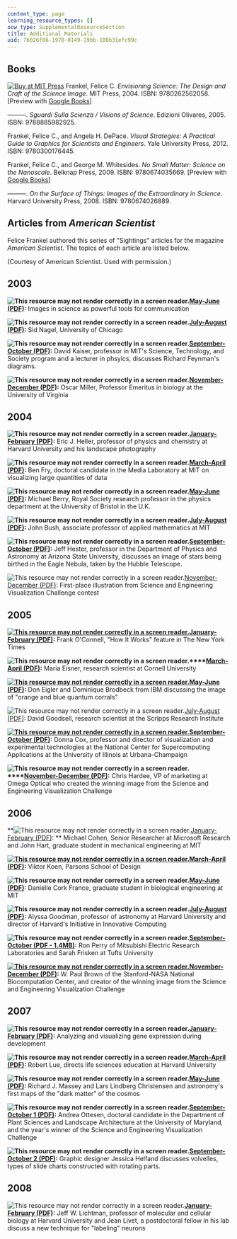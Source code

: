 ```yaml
---
content_type: page
learning_resource_types: []
ocw_type: SupplementalResourceSection
title: Additional Materials
uid: 76026f86-1978-0149-19bb-108b31efc99c
---
```


Books
-----

[![Buy at MIT Press](/images/mp_logo.gif)](https://mitpress.mit.edu/9780262562058) Frankel, Felice C. _Envisioning Science: The Design and Craft of the Science Image_. MIT Press, 2004. ISBN: 9780262562058. \[Preview with [Google Books](http://books.google.com/books?id=tSQ_9-PZB2oC&pg=PAfrontcover)\]

———. _Sguardi Sulla Scienza /_ _Visions of Science_. Edizioni Olivares, 2005. ISBN: 9788885982925.

Frankel, Felice C., and Angela H. DePace. _Visual Strategies: A Practical Guide to Graphics for Scientists and Engineers_. Yale University Press, 2012. ISBN: 9780300176445.

Frankel, Felice C., and George M. Whitesides. _No Small Matter: Science on the Nanoscale_. Belknap Press, 2009. ISBN: 9780674035669. \[Preview with [Google Books](http://books.google.com/books?id=aba8K0UUY-MC&pg=PAfrontcover)\]

———. _On the Surface of Things: Images of the Extraordinary in Science_. Harvard University Press, 2008. ISBN: 9780674026889.

Articles from _American Scientist_
----------------------------------

Felice Frankel authored this series of "Sightings" articles for the magazine _American Scientist_. The topics of each article are listed below.

(Courtesy of American Scientist. Used with permission.)

2003
----

**![This resource may not render correctly in a screen reader.](/images/inacessible.gif)[May-June (PDF)](/resources/res-10-001-making-science-and-engineering-pictures-a-practical-guide-to-presenting-your-work-spring-2016/additional-materials/MITRES_10_001S16_MayJune03.pdf):** Images in science as powerful tools for communication

**![This resource may not render correctly in a screen reader.](/images/inacessible.gif)[July-August (PDF)](/resources/res-10-001-making-science-and-engineering-pictures-a-practical-guide-to-presenting-your-work-spring-2016/additional-materials/MITRES_10_001S16_JulyAug03.pdf):** Sid Nagel, University of Chicago

**![This resource may not render correctly in a screen reader.](/images/inacessible.gif)[September-October (PDF)](/resources/res-10-001-making-science-and-engineering-pictures-a-practical-guide-to-presenting-your-work-spring-2016/additional-materials/MITRES_10_001S16_SeptOct03.pdf):** David Kaiser, professor in MIT's Science, Technology, and Society program and a lecturer in phsyics, discusses Richard Feynman's diagrams.

**![This resource may not render correctly in a screen reader.](/images/inacessible.gif)[](./resolveuid/e5b67aa81eb20a93bb3cfae2a43b40ea)[November-December (PDF)](/resources/res-10-001-making-science-and-engineering-pictures-a-practical-guide-to-presenting-your-work-spring-2016/additional-materials/MITRES_10_001S16_NovDec03.pdf):** Oscar Miller, Professor Emeritus in biology at the University of Virginia

2004
----

**![This resource may not render correctly in a screen reader.](/images/inacessible.gif)[](./resolveuid/0d776a6e83404d4319018436e783d5d5)[January-February (PDF)](/resources/res-10-001-making-science-and-engineering-pictures-a-practical-guide-to-presenting-your-work-spring-2016/additional-materials/MITRES_10_001S16_JanFeb04.pdf):** Eric J. Heller, professor of physics and chemistry at Harvard University and his landscape photography

**![This resource may not render correctly in a screen reader.](/images/inacessible.gif)[March-April (PDF)](/resources/res-10-001-making-science-and-engineering-pictures-a-practical-guide-to-presenting-your-work-spring-2016/additional-materials/MITRES_10_001S16_MarchApril04.pdf):** Ben Fry, doctoral candidate in the Media Laboratory at MIT on visualizing large quantities of data

**![This resource may not render correctly in a screen reader.](/images/inacessible.gif)[May-June (PDF)](/resources/res-10-001-making-science-and-engineering-pictures-a-practical-guide-to-presenting-your-work-spring-2016/additional-materials/MITRES_10_001S16_MayJune04.pdf):** Michael Berry, Royal Society research professor in the physics department at the University of Bristol in the U.K.

**![This resource may not render correctly in a screen reader.](/images/inacessible.gif)[July-August (PDF)](/resources/res-10-001-making-science-and-engineering-pictures-a-practical-guide-to-presenting-your-work-spring-2016/additional-materials/MITRES_10_001S16_JulyAug04.pdf):** John Bush, associate professor of applied mathematics at MIT

**![This resource may not render correctly in a screen reader.](/images/inacessible.gif)[September-October (PDF)](/resources/res-10-001-making-science-and-engineering-pictures-a-practical-guide-to-presenting-your-work-spring-2016/additional-materials/MITRES_10_001S16_SeptOct04.pdf):** Jeff Hester, professor in the Department of Physics and Astronomy at Arizona State University, discusses an image of stars being birthed in the Eagle Nebula, taken by the Hubble Telescope. 

![This resource may not render correctly in a screen reader.](/images/inacessible.gif)[November-December (PDF)](/resources/res-10-001-making-science-and-engineering-pictures-a-practical-guide-to-presenting-your-work-spring-2016/additional-materials/MITRES_10_001S16_NovDec04.pdf): First-place illustration from Science and Engineering Visualization Challenge contest

2005
----

[**![This resource may not render correctly in a screen reader.](/images/inacessible.gif)**](/resources/res-10-001-making-science-and-engineering-pictures-a-practical-guide-to-presenting-your-work-spring-2016/additional-materials/MITRES_10_001S16_JanFeb05.pdf)**[January-February (PDF)](/resources/res-10-001-making-science-and-engineering-pictures-a-practical-guide-to-presenting-your-work-spring-2016/additional-materials/MITRES_10_001S16_JanFeb05.pdf):** Frank O'Connell, "How It Works" feature in The New York Times

**![This resource may not render correctly in a screen reader.](/images/inacessible.gif)****[March-April (PDF)](/resources/res-10-001-making-science-and-engineering-pictures-a-practical-guide-to-presenting-your-work-spring-2016/additional-materials/MITRES_10_001S16_MarchApril05.pdf):** Maria Eisner, research scientist at Cornell University

**[![This resource may not render correctly in a screen reader.](/images/inacessible.gif)](/resources/res-10-001-making-science-and-engineering-pictures-a-practical-guide-to-presenting-your-work-spring-2016/additional-materials/MITRES_10_001S16_MayJune05.pdf)[May-June (PDF)](/resources/res-10-001-making-science-and-engineering-pictures-a-practical-guide-to-presenting-your-work-spring-2016/additional-materials/MITRES_10_001S16_MayJune05.pdf):** Don Eigler and Dominique Brodbeck from IBM discussing the image of "orange and blue quantum corrals"

![This resource may not render correctly in a screen reader.](/images/inacessible.gif)[July-August (PDF)](/resources/res-10-001-making-science-and-engineering-pictures-a-practical-guide-to-presenting-your-work-spring-2016/additional-materials/MITRES_10_001S16_JulyAug05.pdf): David Goodsell, research scientist at the Scripps Research Institute

**[![This resource may not render correctly in a screen reader.](/images/inacessible.gif)](/resources/res-10-001-making-science-and-engineering-pictures-a-practical-guide-to-presenting-your-work-spring-2016/additional-materials/MITRES_10_001S16_SepOct05.pdf)[September-October (PDF)](/resources/res-10-001-making-science-and-engineering-pictures-a-practical-guide-to-presenting-your-work-spring-2016/additional-materials/MITRES_10_001S16_SepOct05.pdf):** Donna Cox, professor and director of visualization and experimental technologies at the National Center for Supercomputing Applications at the University of Illinois at Urbana-Champaign

**![This resource may not render correctly in a screen reader.](/images/inacessible.gif)****[November-December (PDF)](/resources/res-10-001-making-science-and-engineering-pictures-a-practical-guide-to-presenting-your-work-spring-2016/additional-materials/MITRES_10_001S16_NovDec05.pdf):** Chris Hardee, VP of marketing at Omega Optical who created the winning image from the Science and Engineering Visualization Challenge

2006
----

**![This resource may not render correctly in a screen reader.](/images/inacessible.gif)[January-February (PDF)](/resources/res-10-001-making-science-and-engineering-pictures-a-practical-guide-to-presenting-your-work-spring-2016/additional-materials/MITRES_10_001S16_JanFeb06.pdf): ** Michael Cohen, Senior Researcher at Microsoft Research and John Hart, graduate student in mechanical engineering at MIT

**[![This resource may not render correctly in a screen reader.](/images/inacessible.gif)](/resources/res-10-001-making-science-and-engineering-pictures-a-practical-guide-to-presenting-your-work-spring-2016/additional-materials/MITRES_10_001S16_MarchApril06.pdf)[March-April (PDF)](/resources/res-10-001-making-science-and-engineering-pictures-a-practical-guide-to-presenting-your-work-spring-2016/additional-materials/MITRES_10_001S16_MarchApril06.pdf):** Viktor Koen, Parsons School of Design

**![This resource may not render correctly in a screen reader.](/images/inacessible.gif)[May-June (PDF)](/resources/res-10-001-making-science-and-engineering-pictures-a-practical-guide-to-presenting-your-work-spring-2016/additional-materials/MITRES_10_001S16_MayJune06.pdf):** Danielle Cork France, graduate student in biological engineering at MIT

**![This resource may not render correctly in a screen reader.](/images/inacessible.gif)[July-August (PDF)](/resources/res-10-001-making-science-and-engineering-pictures-a-practical-guide-to-presenting-your-work-spring-2016/additional-materials/MITRES_10_001S16_JulyAug06.pdf):** Alyssa Goodman, professor of astronomy at Harvard University and director of Harvard's Initiative in Innovative Computing

**![This resource may not render correctly in a screen reader.](/images/inacessible.gif)[September-October (PDF - 1.4MB)](/resources/res-10-001-making-science-and-engineering-pictures-a-practical-guide-to-presenting-your-work-spring-2016/additional-materials/MITRES_10_001S16_SepOct06.pdf):** Ron Perry of Mitsubishi Electric Research Laboratories and Sarah Frisken at Tufts University

**[![This resource may not render correctly in a screen reader.](/images/inacessible.gif)November-December (PDF)](/resources/res-10-001-making-science-and-engineering-pictures-a-practical-guide-to-presenting-your-work-spring-2016/additional-materials/MITRES_10_001S16_NovDec06.pdf):** W. Paul Brown of the Stanford-NASA National Biocomputation Center, and creator of the winning image from the Science and Engineering Visualization Challenge

2007
----

**![This resource may not render correctly in a screen reader.](/images/inacessible.gif)**[**January-February (PDF)**](/resources/res-10-001-making-science-and-engineering-pictures-a-practical-guide-to-presenting-your-work-spring-2016/additional-materials/MITRES_10_001S16_JanFeb07.pdf)**:** Analyzing and visualizing gene expression during development

**![This resource may not render correctly in a screen reader.](/images/inacessible.gif)[March-April (PDF)](/resources/res-10-001-making-science-and-engineering-pictures-a-practical-guide-to-presenting-your-work-spring-2016/additional-materials/MITRES_10_001S16_MarchApril07.pdf):** Robert Lue, directs life sciences education at Harvard University

**![This resource may not render correctly in a screen reader.](/images/inacessible.gif)[May-June (PDF)](/resources/res-10-001-making-science-and-engineering-pictures-a-practical-guide-to-presenting-your-work-spring-2016/additional-materials/MITRES_10_001S16_MayJune07.pdf):** Richard J. Massey and Lars Lindberg Christensen and astronomy's first maps of the "dark matter" of the cosmos

**![This resource may not render correctly in a screen reader.](/images/inacessible.gif)[September-October 1 (PDF)](/resources/res-10-001-making-science-and-engineering-pictures-a-practical-guide-to-presenting-your-work-spring-2016/additional-materials/MITRES_10_001S16_SepOct07_1.pdf):** Andrea Ottesen, doctoral candidate in the Department of Plant Sciences and Landscape Architecture at the University of Maryland, and the year's winner of the Science and Engineering Visualization Challenge

**![This resource may not render correctly in a screen reader.](/images/inacessible.gif)[September-October 2 (PDF)](/resources/res-10-001-making-science-and-engineering-pictures-a-practical-guide-to-presenting-your-work-spring-2016/additional-materials/MITRES_10_001S16_SepOct07_2.pdf):** Graphic designer Jessica Helfand discusses volvelles, types of slide charts constructed with rotating parts.

2008
----

![This resource may not render correctly in a screen reader.](/images/inacessible.gif)[**January-February (PDF)**](/resources/res-10-001-making-science-and-engineering-pictures-a-practical-guide-to-presenting-your-work-spring-2016/additional-materials/MITRES_10_001S16_JanFeb08.pdf)**:** Jeff W. Lichtman, professor of molecular and cellular biology at Harvard University and Jean Livet, a postdoctoral fellow in his lab discuss a new technique for "labeling" neurons